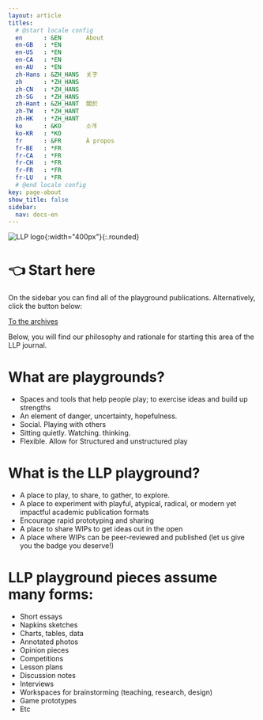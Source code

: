 ```yaml
---
layout: article
titles:
  # @start locale config
  en      : &EN       About
  en-GB   : *EN
  en-US   : *EN
  en-CA   : *EN
  en-AU   : *EN
  zh-Hans : &ZH_HANS  关于
  zh      : *ZH_HANS
  zh-CN   : *ZH_HANS
  zh-SG   : *ZH_HANS
  zh-Hant : &ZH_HANT  關於
  zh-TW   : *ZH_HANT
  zh-HK   : *ZH_HANT
  ko      : &KO       소개
  ko-KR   : *KO
  fr      : &FR       À propos
  fr-BE   : *FR
  fr-CA   : *FR
  fr-CH   : *FR
  fr-FR   : *FR
  fr-LU   : *FR
  # @end locale config
key: page-about
show_title: false
sidebar:
  nav: docs-en
---
```


![LLP logo](https://www.llpjournal.org/wp-content/uploads/2020/02/LLP-bold-slant.png){:width="400px"}{:.rounded}

# 👈 Start here

On the sidebar you can find all of the playground publications. Alternatively, click the button below:

<a class="button button--success button--rounded button--lg" href="/archive.html"><i class="far fa-play-circle"></i> To the archives </a>

Below, you will find our philosophy and rationale for starting this area of the LLP journal.


# What are playgrounds?

- Spaces and tools that help people play; to exercise ideas and build up strengths
- An element of danger, uncertainty, hopefulness.
- Social. Playing with others
- Sitting quietly. Watching. thinking.
- Flexible. Allow for Structured and unstructured play

# What is the LLP playground?
- A place to play, to share, to gather, to explore.
- A place to experiment with playful, atypical, radical, or modern yet impactful academic publication formats
- Encourage rapid prototyping and sharing
- A place to share WIPs to get ideas out in the open
- A place where WIPs can be peer-reviewed and published (let us give you the badge you deserve!)

# LLP playground pieces assume many forms:

- Short essays
- Napkins sketches
- Charts, tables, data
- Annotated photos
- Opinion pieces
- Competitions
- Lesson plans
- Discussion notes
- Interviews
- Workspaces for brainstorming (teaching, research, design)
- Game prototypes
- Etc